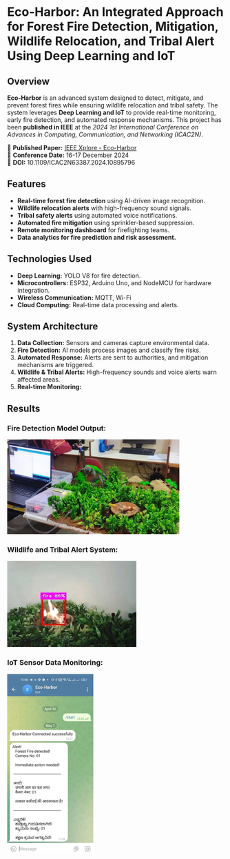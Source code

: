 # Eco-Harbor: An Integrated Approach for Forest Fire Detection, Mitigation, Wildlife Relocation, and Tribal Alert Using Deep Learning and IoT

## Overview
**Eco-Harbor** is an advanced system designed to detect, mitigate, and prevent forest fires while ensuring wildlife relocation and tribal safety. The system leverages **Deep Learning and IoT** to provide real-time monitoring, early fire detection, and automated response mechanisms. This project has been **published in IEEE** at the *2024 1st International Conference on Advances in Computing, Communication, and Networking (ICAC2N)*.

📄 **Published Paper:** [IEEE Xplore - Eco-Harbor](https://ieeexplore.ieee.org/document/10895796)  
📅 **Conference Date:** 16-17 December 2024  
🔗 **DOI:** 10.1109/ICAC2N63387.2024.10895796  


## Features
- **Real-time forest fire detection** using AI-driven image recognition.
- **Wildlife relocation alerts** with high-frequency sound signals.
- **Tribal safety alerts** using automated voice notifications.
- **Automated fire mitigation** using sprinkler-based suppression.
- **Remote monitoring dashboard** for firefighting teams.
- **Data analytics for fire prediction and risk assessment.**

## Technologies Used
- **Deep Learning:** YOLO V8 for fire detection.
- **Microcontrollers:** ESP32, Arduino Uno, and NodeMCU for hardware integration.
- **Wireless Communication:** MQTT, Wi-Fi
- **Cloud Computing:** Real-time data processing and alerts.

## System Architecture
1. **Data Collection:** Sensors and cameras capture environmental data.
2. **Fire Detection:** AI models process images and classify fire risks.
3. **Automated Response:** Alerts are sent to authorities, and mitigation mechanisms are triggered.
4. **Wildlife & Tribal Alerts:** High-frequency sounds and voice alerts warn affected areas.
5. **Real-time Monitoring:** 

## Results

### Fire Detection Model Output:
<img src="https://raw.githubusercontent.com/chandanbram/ForestFire-Detection-and-Alert-System-Using-IoT-and-DeepLearning/main/readme-images/eh1.png" width="400px">

### Wildlife and Tribal Alert System:
<img src="https://raw.githubusercontent.com/chandanbram/ForestFire-Detection-and-Alert-System-Using-IoT-and-DeepLearning/main/readme-images/eh2.png" width="300px">

### IoT Sensor Data Monitoring:
<img src="https://raw.githubusercontent.com/chandanbram/ForestFire-Detection-and-Alert-System-Using-IoT-and-DeepLearning/main/readme-images/eh3.png" width="200px">

